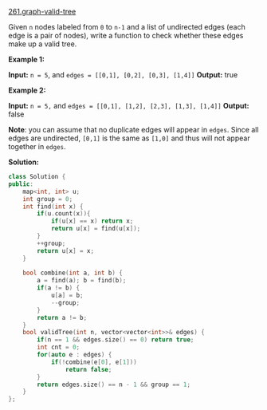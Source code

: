 [261.graph-valid-tree](https://leetcode.com/problems/graph-valid-tree/)  

Given `n` nodes labeled from `0` to `n-1` and a list of undirected edges (each edge is a pair of nodes), write a function to check whether these edges make up a valid tree.

**Example 1:**

**Input:** `n = 5`, and `edges = [[0,1], [0,2], [0,3], [1,4]]`
**Output:** true

**Example 2:**

**Input:** `n = 5,` and `edges = [[0,1], [1,2], [2,3], [1,3], [1,4]]`
**Output:** false

**Note**: you can assume that no duplicate edges will appear in `edges`. Since all edges are undirected, `[0,1]` is the same as `[1,0]` and thus will not appear together in `edges`.  



**Solution:**  

```cpp
class Solution {
public:
    map<int, int> u;
    int group = 0;
    int find(int x) {
        if(u.count(x)){
            if(u[x] == x) return x;
            return u[x] = find(u[x]);
        }
        ++group;
        return u[x] = x;
    }
    
    bool combine(int a, int b) {
        a = find(a); b = find(b);
        if(a != b) {
            u[a] = b;
            --group;
        }
        return a != b;
    }
    bool validTree(int n, vector<vector<int>>& edges) {
        if(n == 1 && edges.size() == 0) return true;
        int cnt = 0;
        for(auto e : edges) {
            if(!combine(e[0], e[1]))
                return false;
        }
        return edges.size() == n - 1 && group == 1;
    }
};
```
      